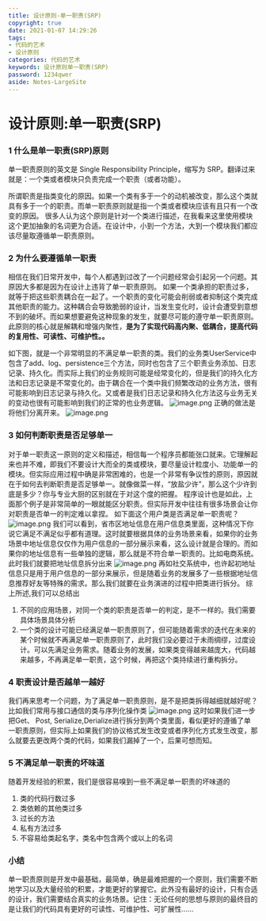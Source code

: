 ```yaml
---
title: 设计原则-单一职责(SRP)
copyright: true
date: 2021-01-07 14:29:26
tags: 
- 代码的艺术
- 设计原则
categories: 代码的艺术
keywords: 设计原则单一职责(SRP)
password: 1234qwer
aside: Notes-LargeSite
---
```

# 设计原则:单一职责(SRP)

### 1 什么是单一职责(SRP)原则
单一职责原则的英文是 Single Responsibility Principle，缩写为 SRP。翻译过来就是：一个类或者模块只负责完成一个职责（或者功能）。
<!--more-->
所谓职责是指类变化的原因。如果一个类有多于一个的动机被改变，那么这个类就具有多于一个的职责。而单一职责原则就是指一个类或者模块应该有且只有一个改变的原因。
很多人认为这个原则是针对一个类进行描述，在我看来这里使用模块这个更加抽象的名词更为合适。在设计中，小到一个方法，大到一个模块我们都应该尽量取遵循单一职责原则。
### 2 为什么要遵循单一职责
相信在我们日常开发中，每个人都遇到过改了一个问题经常会引起另一个问题。其原因大多都是因为在设计上违背了单一职责原则。
如果一个类承担的职责过多，就等于把这些职责耦合在一起了。一个职责的变化可能会削弱或者抑制这个类完成其他职责的能力。这种耦合会导致脆弱的设计，当发生变化时，设计会遭受到意想不到的破坏。而如果想要避免这种现象的发生，就要尽可能的遵守单一职责原则。此原则的核心就是解耦和增强内聚性，**是为了实现代码高内聚、低耦合，提高代码的复用性、可读性、可维护性。。**


如下图，就是一个非常明显的不满足单一职责的类。我们的业务类UserService中包含了add、log、persistence三个方法，同时也包含了三个职责业务添加、日志记录、持久化。而实际上我们的业务规则可能是经常变化的，但是我们的持久化方法和日志记录是不常变化的。由于耦合在一个类中我们频繁改动的业务方法，很有可能影响到日志记录与持久化。又或者是我们日志记录和持久化方法这与业务无关的变动也很有可能影响到我们的正常的也业务逻辑。
![image.png](https://cdn.nlark.com/yuque/0/2021/png/479376/1609808860860-d20a331d-234b-4f72-8543-56a49bc79c7c.png#align=left&display=inline&height=231&margin=%5Bobject%20Object%5D&name=image.png&originHeight=231&originWidth=515&size=9132&status=done&style=none&width=515)
正确的做法是将他们分离开来。
![image.png](https://cdn.nlark.com/yuque/0/2021/png/479376/1609809232344-ec2f7737-b68d-4997-962b-d87c8cf0b25f.png#align=left&display=inline&height=386&margin=%5Bobject%20Object%5D&name=image.png&originHeight=386&originWidth=717&size=20394&status=done&style=none&width=717)
### 3 如何判断职责是否足够单一
对于单一职责这一原则的定义和描述，相信每一个程序员都能张口就来。它理解起来也并不难，即我们不要设计大而全的类或模块，要尽量设计粒度小、功能单一的模块。但实际应用过程中确是非常困难的，也是一个非常有争议性的原则，原因就在于如何去判断职责是否足够单一。就像做菜一样，“放盐少许”，那么这个少许到底是多少？你与专业大厨的区别就在于对这个度的把握。
程序设计也是如此，上面那个例子是非常简单的一眼就能区分职责。但实际开发中往往有很多场景会让你对职责是否单一的判定难以拿捏。
如下面这个用户类是否满足单一职责呢？
![image.png](https://cdn.nlark.com/yuque/0/2021/png/479376/1609892468009-16965915-59de-43c4-8ef0-3e3e7a58169c.png#align=left&display=inline&height=397&margin=%5Bobject%20Object%5D&name=image.png&originHeight=397&originWidth=523&size=14504&status=done&style=none&width=523)
我们可以看到，省市区地址信息在用户信息类里面，这种情况下你说它满足不满足似乎都有道理。这时就要根据具体的业务场景来看，如果你的业务场景中地址信息仅仅作为用户信息的一部分展示来看，这么设计就是合理的。而如果你的地址信息有一些单独的逻辑，那么就是不符合单一职责的。比如电商系统。
此时我们就要把地址信息拆分出来
![image.png](https://cdn.nlark.com/yuque/0/2021/png/479376/1609892795708-6e461120-68a1-43b0-bed3-c6868a26f942.png#align=left&display=inline&height=299&margin=%5Bobject%20Object%5D&name=image.png&originHeight=299&originWidth=589&size=16056&status=done&style=none&width=589)
再如社交系统中，也许起初地址信息只是用于用户信息的一部分来展示，但是随着业务的发展多了一些根据地址信息推荐好友等特殊的需求。那么我们就要在业务演进的过程中把类进行拆分。
综上所述,我们可以总结出

1. 不同的应用场景，对同一个类的职责是否单一的判定，是不一样的。我们需要具体场景具体分析
1. 一个类的设计可能已经满足单一职责原则了，但可能随着需求的迭代在未来的某个时候就不再满足单一职责原则了，此时我们没必要过于未雨绸缪，过度设计。可以先满足业务需求。随着业务的发展，如果类变得越来越庞大，代码越来越多，不再满足单一职责，这个时候，再把这个类持续进行重构拆分。

### 4 职责设计是否越单一越好
我们再来思考一个问题，为了满足单一职责原则，是不是把类拆得越细就越好呢？
比如我们常用与接口通信的类与序列化操作类
![image.png](https://cdn.nlark.com/yuque/0/2021/png/479376/1609893460734-9763e42c-60dd-4227-9c8b-c3ae954c7a3a.png#align=left&display=inline&height=228&margin=%5Bobject%20Object%5D&name=image.png&originHeight=228&originWidth=581&size=10746&status=done&style=none&width=581)
这时如果我们进一步把Get、 Post, Serialize,Derialize进行拆分到两个类里面，看似更好的遵循了单一职责原则，但实际上如果我们的协议格式发生改变或者序列化方式发生改变，那么就要去更改两个类的代码，如果我们漏掉了一个，后果可想而知。

### 5 不满足单一职责的坏味道
随着开发经验的积累，我们是很容易嗅到一些不满足单一职责的坏味道的

1. 类的代码行数过多
1. 类依赖的其他类过多
1. 过长的方法
1. 私有方法过多
1. 不容易给类起名字，类名中包含两个或以上的名词
### 小结
单一职责原则是开发中最基础，最简单，确是最难把握的一个原则，我们需要不断地学习以及大量经验的积累，才能更好的掌握它。此外没有最好的设计，只有合适的设计，我们需要结合真实的业务场景。记住：无论任何的思想与原则的最终目的是让我们的代码具有更好的可读性、可维护性、可扩展性......
